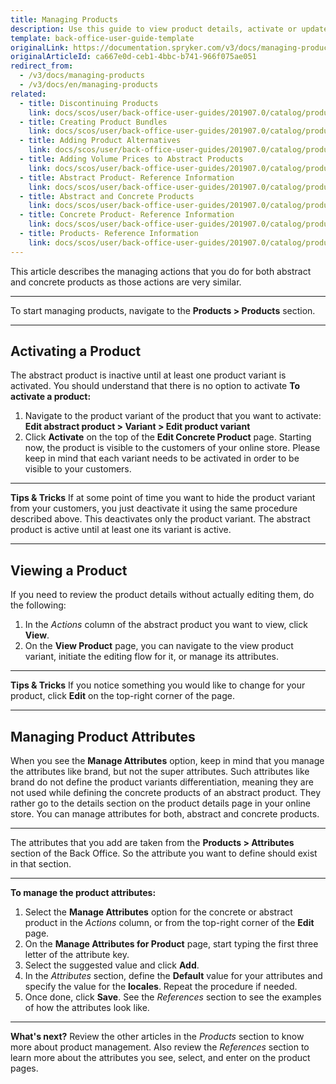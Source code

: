 ```yaml
---
title: Managing Products
description: Use this guide to view product details, activate or update product attributes in the Back Office.
template: back-office-user-guide-template
originalLink: https://documentation.spryker.com/v3/docs/managing-products
originalArticleId: ca667e0d-ceb1-4bbc-b741-966f075ae051
redirect_from:
  - /v3/docs/managing-products
  - /v3/docs/en/managing-products
related:
  - title: Discontinuing Products
    link: docs/scos/user/back-office-user-guides/201907.0/catalog/products/managing-products/discontinuing-products.html
  - title: Creating Product Bundles
    link: docs/scos/user/back-office-user-guides/201907.0/catalog/products/abstract-products/creating-product-bundles.html
  - title: Adding Product Alternatives
    link: docs/scos/user/back-office-user-guides/201907.0/catalog/products/managing-products/adding-product-alternatives.html
  - title: Adding Volume Prices to Abstract Products
    link: docs/scos/user/back-office-user-guides/201907.0/catalog/products/abstract-products/adding-volume-prices-to-abstract-products.html
  - title: Abstract Product- Reference Information
    link: docs/scos/user/back-office-user-guides/201907.0/catalog/products/references/abstract-product-reference-information.html
  - title: Abstract and Concrete Products
    link: docs/scos/user/back-office-user-guides/201907.0/catalog/products/abstract-and-concrete-products.html
  - title: Concrete Product- Reference Information
    link: docs/scos/user/back-office-user-guides/201907.0/catalog/products/references/concrete-product-reference-information.html
  - title: Products- Reference Information
    link: docs/scos/user/back-office-user-guides/201907.0/catalog/products/references/products-reference-information.html
---
```


This article describes the managing actions that you do for both abstract and concrete products as those actions are very similar.
***
To start managing products, navigate to the **Products > Products** section.
*** 
## Activating a Product
The abstract product is inactive until at least one product variant is activated. You should understand that there is no option to activate
**To activate a product:**
1. Navigate to the product variant of the product that you want to activate:
    **Edit abstract product > Variant > Edit product variant**
2.  Click **Activate** on the top of the **Edit Concrete Product** page.
Starting now, the product is visible to the customers of your online store. 
Please keep in mind that each variant needs to be activated in order to be visible to your customers.
***
**Tips & Tricks**
If at some point of time you want to hide the product variant from your customers, you just deactivate it using the same procedure described above. This deactivates only the product variant. The abstract product is active until at least one its variant is active.
***
## Viewing a Product
If you need to review the product details without actually editing them, do the following:
1. In the _Actions_ column of the abstract product you want to view, click **View**.
2. On the **View Product** page, you can navigate to the view product variant, initiate the editing flow for it, or manage its attributes. 
***
**Tips & Tricks**
If you notice something you would like to change for your product, click **Edit** on the top-right corner of the page. 
***

## Managing Product Attributes
When you see the **Manage Attributes** option, keep in mind that you manage the attributes like brand, but not the super attributes. Such attributes like brand do not define the product variants differentiation, meaning they are not used while defining the concrete products of an abstract product. They rather go to the details section on the product details page in your online store. You can manage attributes for both, abstract and concrete products.
***
The attributes that you add are taken from the **Products > Attributes** section of the Back Office. So the attribute you want to define should exist in that section.
***
**To manage the product attributes:**
1. Select the **Manage Attributes** option for the concrete or abstract product in the _Actions_ column, or from the top-right corner of the **Edit** page.
2. On the **Manage Attributes for Product** page, start typing the first three letter of the attribute key.
3. Select the suggested value and click **Add**.
4. In the _Attributes_ section, define the **Default** value for your attributes and specify the value for the **locales**. 
    Repeat the procedure if needed.
5. Once done, click **Save**.
See the _References_ section to see the examples of how the attributes look like.
***
**What's next?**
Review the other articles in the _Products_ section to know more about product management. Also review the _References_ section to learn more about the attributes you see, select, and enter on the product pages.
